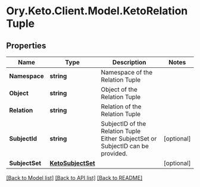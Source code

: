 # Ory.Keto.Client.Model.KetoRelationTuple

## Properties

Name | Type | Description | Notes
------------ | ------------- | ------------- | -------------
**Namespace** | **string** | Namespace of the Relation Tuple | 
**Object** | **string** | Object of the Relation Tuple | 
**Relation** | **string** | Relation of the Relation Tuple | 
**SubjectId** | **string** | SubjectID of the Relation Tuple  Either SubjectSet or SubjectID can be provided. | [optional] 
**SubjectSet** | [**KetoSubjectSet**](KetoSubjectSet.md) |  | [optional] 

[[Back to Model list]](../README.md#documentation-for-models) [[Back to API list]](../README.md#documentation-for-api-endpoints) [[Back to README]](../README.md)

